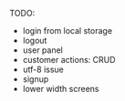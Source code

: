 TODO:

- login from local storage
- logout
- user panel
- customer actions: CRUD
- utf-8 issue
- signup
- lower width screens


